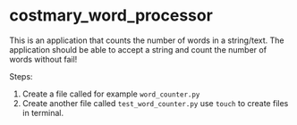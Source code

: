 # costmary_word_processor
This is an application that counts the number of words in a string/text.
The application should be able to accept a string and count the number of words
without fail!

Steps:
1. Create a file called for example `word_counter.py`
2. Create another file called `test_word_counter.py`
    use `touch` to create files in terminal.


